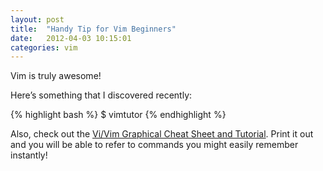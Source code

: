```yaml
---
layout: post
title:  "Handy Tip for Vim Beginners"
date:   2012-04-03 10:15:01
categories: vim
---
```


Vim is truly awesome!

Here’s something that I discovered recently:

{% highlight bash %}
$ vimtutor
{% endhighlight %}

Also, check out the [Vi/Vim Graphical Cheat Sheet and Tutorial](http://www.viemu.com/a_vi_vim_graphical_cheat_sheet_tutorial.html). Print it out and you will be able to refer to commands you might easily remember instantly!